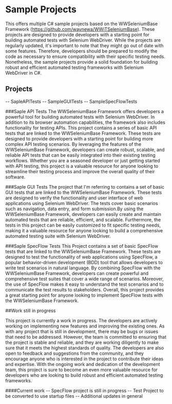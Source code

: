 # Sample Projects

This offers multiple C# sample projects based on the WWSeleniumBase Framework (https://github.com/waynewa/WWiTSeleniumBase). 
These projects are designed to provide developers with a starting point for building automated tests with Selenium WebDriver. 
While the projects are regularly updated, it's important to note that they might go out of date with some features. Therefore, 
developers should be prepared to modify the code as necessary to ensure compatibility with their specific testing needs. 
Nonetheless, the sample projects provide a solid foundation for building robust and efficient automated testing frameworks 
with Selenium WebDriver in C#.


## Projects
 -- SapleAPITests
 -- SampleGUITests
 -- SampleSpecFlowTests



###Saple API Tests
The WWSeleniumBase Framework offers developers a powerful tool for building automated tests with Selenium WebDriver. In addition 
to its browser automation capabilities, the framework also includes functionality for testing APIs. This project contains a series 
of basic API tests that are linked to the WWSeleniumBase Framework. These tests are designed to provide developers with a starting 
point for building more complex API testing scenarios. By leveraging the features of the WWSeleniumBase Framework, developers can 
create robust, scalable, and reliable API tests that can be easily integrated into their existing testing workflows. Whether you 
are a seasoned developer or just getting started with API testing, this project is a valuable resource for anyone looking to 
streamline their testing process and improve the overall quality of their software.
	
	
###Saple GUI Tests
The project that I'm referring to contains a set of basic GUI tests that are linked to the WWSeleniumBase Framework. These tests 
are designed to verify the functionality and user interface of web applications using Selenium WebDriver. The tests cover basic 
scenarios such as navigation, data entry, and form submission.By using the WWSeleniumBase Framework, developers can easily create 
and maintain automated tests that are reliable, efficient, and scalable. Furthermore, the tests in this project can be easily 
customized to fit specific testing needs, making it a valuable resource for anyone looking to build a comprehensive automated 
testing suite with Selenium WebDriver.
	
###Saple SpecFlow Tests
This Project contains a set of basic SpecFlow tests that are linked to the WWSeleniumBase Framework. These tests are designed to 
test the functionality of web applications using SpecFlow, a popular behavior-driven development (BDD) tool that allows developers 
to write test scenarios in natural language. By combining SpecFlow with the WWSeleniumBase Framework, developers can create powerful 
and comprehensive test suites that cover a wide range of scenarios. Moreover, the use of SpecFlow makes it easy to understand the test 
scenarios and to communicate the test results to stakeholders. Overall, this project provides a great starting point for anyone looking 
to implement SpecFlow tests with the WWSeleniumBase Framework.
	

##Work still in progress

This project is currently a work in progress. The developers are actively working on implementing new features and improving the 
existing ones. As with any project that is still in development, there may be bugs or issues that need to be addressed. However, 
the team is committed to ensuring that the project is stable and reliable, and they are working diligently to make sure that it 
meets the highest standards of quality. The developers are also open to feedback and suggestions from the community, and they 
encourage anyone who is interested in the project to contribute their ideas and expertise. With the ongoing work and dedication 
of the development team, this project is sure to become an even more valuable resource for developers who are looking to build 
robust and efficient automated testing frameworks.

####Current work
	-- SpecFlow project is still in progress 
	-- Test Project to be converted to use startup files
	-- Additional updates in general 